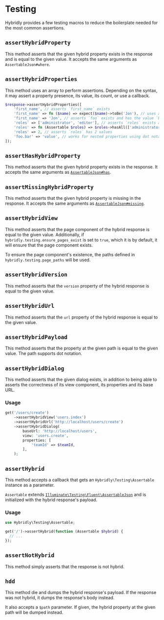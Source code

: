 # Testing

Hybridly provides a few testing macros to reduce the boilerplate needed for the most common assertions.

## `assertHybridProperty`

This method asserts that the given hybrid property exists in the response and is equal to the given value. It accepts the same arguments as `AssertableJson#where`.

## `assertHybridProperties`

This method uses an array to perform assertions. Depending on the syntax, it may assert a property presence, its value, its count, or use a callback.

```php
$response->assertHybridProperties([
    'first_name', // asserts `first_name` exists
    'first_name' => fn ($name) => expect($name)->toBe('Jon'), // uses a callback to get the value and perform assertions on it
    'first_name' => 'Jon', // asserts `foo` exists and has the value `bar`
    'roles' => ['administrator', 'editor'], // asserts `roles` exists and contains the given properties
    'roles' => fn (Assertable $roles) => $roles->hasAll(['administrator', 'editor']), // same thing, using a callback and a typehinted parameter
    'roles' => 2, // asserts `roles` has 2 values
    'foo.bar' => 'value', // works for nested properties using dot notation as well
]);
```

## `assertHasHybridProperty`

This method asserts that the given hybrid property exists in the response. It accepts the same arguments as [`AssertableJson#has`](https://laravel.com/docs/9.x/http-tests#asserting-json-attribute-presence-and-absence).

## `assertMissingHybridProperty`

This method asserts that the given hybrid property is missing in the response. It accepts the same arguments as [`AssertableJson#missing`](https://laravel.com/docs/9.x/http-tests#asserting-json-attribute-presence-and-absence).

## `assertHybridView`

This method asserts that the page component of the hybrid response is equal to the given value. Additionally, if `hybridly.testing.ensure_pages_exist` is set to `true`, which it is by default, it will ensure that the page component exists.

To ensure the page component's existence, the paths defined in `hybridly.testing.page_paths` will be used.

## `assertHybridVersion`

This method asserts that the `version` property of the hybrid response is equal to the given value.

## `assertHybridUrl`

This method asserts that the `url` property of the hybrid response is equal to the given value.

## `assertHybridPayload`

This method asserts that the property at the given path is equal to the given value. The path supports dot notation.

## `assertHybridDialog`

This method asserts that the given dialog exists, in addition to being able to asserts the correctness of its view component, its properties and its base URL.

### Usage

```php
get('/users/create')
    ->assertHybridView('users.index')
    ->assertHybridUrl('http://localhost/users/create')
    ->assertHybridDialog(
        baseUrl: 'http://localhost/users',
        view: 'users.create',
        properties: [
            'teamId' => $teamId,
        ],
    );
```


## `assertHybrid`

This method accepts a callback that gets an `Hybridly\Testing\Assertable` instance as a parameter. 

`Assertable` extends [`Illuminate\Testing\Fluent\AssertableJson`](https://laravel.com/docs/9.x/http-tests#fluent-json-testing) and is initialized with the hybrid response's payload.

### Usage

```php
use Hybridly\Testing\Assertable;

get('/')->assertHybrid(function (Assertable $hybrid) {
  // ...
});
```

## `assertNotHybrid`

This method simply asserts that the response is not hybrid.

## `hdd`

This method die and dumps the hybrid response's payload. If the response was not hybrid, it dumps the response's body instead.

It also accepts a `$path` parameter. If given, the hybrid property at the given path will be dumped instead.

